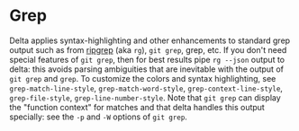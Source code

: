 # Grep

Delta applies syntax-highlighting and other enhancements to standard grep output such as from [ripgrep](https://github.com/BurntSushi/ripgrep/) (aka `rg`), `git grep`, grep, etc.
If you don't need special features of `git grep`, then for best results pipe `rg --json` output to delta: this avoids parsing ambiguities that are inevitable with the output of `git grep` and `grep`.
To customize the colors and syntax highlighting, see `grep-match-line-style`, `grep-match-word-style`, `grep-context-line-style`, `grep-file-style`, `grep-line-number-style`.
Note that `git grep` can display the "function context" for matches and that delta handles this output specially: see the `-p` and `-W` options of `git grep`.
